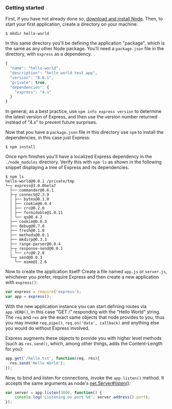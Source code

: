 <h3 id='getting-started'>Getting started</h3>

First, if you have not already done so,
[download and install Node](http://nodejs.org/download).
Then, to start your first application, create a directory on your machine:

```
$ mkdir hello-world
```
In this same directory you'll be defining the application "package", which
is the same as any other Node package. You'll need a
`package.json` file in the directory, with `express`
as a dependency. 

```js
{
  "name": "hello-world",
  "description": "hello world test app",
  "version": "0.0.1",
  "private": true,
  "dependencies": {
    "express": "4.x"
  }
}
```
In general, as a best practice, use `npm info express version` to
determine the latest version of Express, and then use the version number
returned instead of "4.x" to prevent future surprises.

Now that you have a `package.json` file in this directory use
`npm` to install the dependencies, in this case just Express:

```
$ npm install
```

Once npm finishes you'll have a localized Express dependency in
the `./node_modules` directory.  Verify this with `npm ls`
as shown in the following snippet displaying a tree of Express and its
dependencies.
```
$ npm ls
hello-world@0.0.1 /private/tmp
└─┬ express@3.0.0beta7
  ├── commander@0.6.1
  ├─┬ connect@2.3.9
  │ ├── bytes@0.1.0
  │ ├── cookie@0.0.4
  │ ├── crc@0.2.0
  │ ├── formidable@1.0.11
  │ └── qs@0.4.2
  ├── cookie@0.0.3
  ├── debug@0.7.0
  ├── fresh@0.1.0
  ├── methods@0.0.1
  ├── mkdirp@0.3.3
  ├── range-parser@0.0.4
  ├─┬ response-send@0.0.1
  │ └── crc@0.2.0
  └─┬ send@0.0.3
    └── mime@1.2.6
```

Now to create the application itself! Create a file named `app.js` or `server.js`,
whichever you prefer, require Express and then create a new application with `express()`:

```js
var express = require('express');
var app = express();
```

With the new application instance you can start defining routes via `app.VERB()`,
in this case "GET /" responding with the "Hello World" string. The `req` and
`res` are the exact same objects that node provides to you, thus you may invoke
`req.pipe()`, `req.on('data', callback)` and anything else you
would do without Express involved.

Express augments these objects to provide you with higher level
methods (such as `res.send()`, which, among other things,
adds the Content-Length for you):

```js
app.get('/hello.txt', function(req, res){
  res.send('Hello World');
});
```

Now, to bind and listen for connections, invoke the `app.listen()` method.
It accepts the same arguments as node's [net.Server#listen()](http://nodejs.org/api/net.html#net_server_listen_port_host_backlog_listeninglistener):

```js
var server = app.listen(3000, function() {
    console.log('Listening on port %d', server.address().port);
});
```
